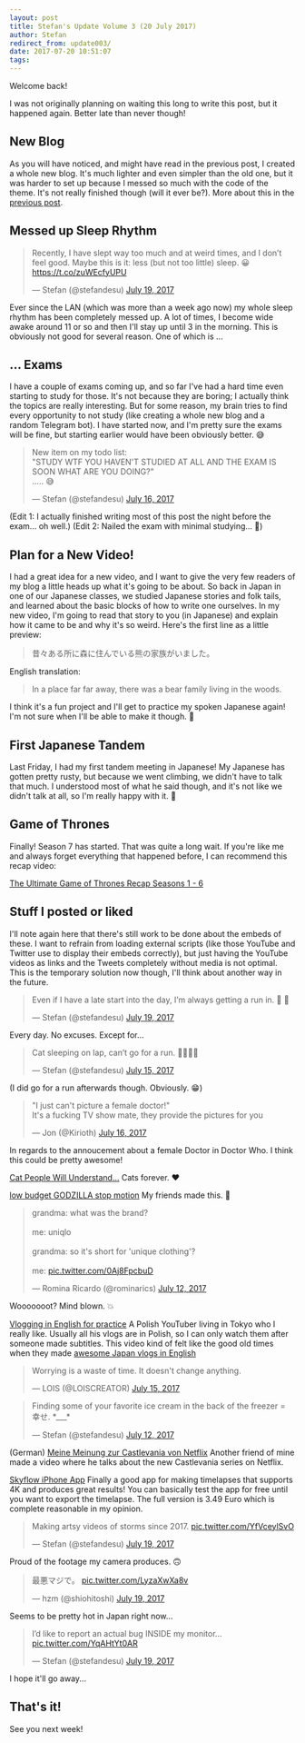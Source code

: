 ```yaml
---
layout: post
title: Stefan's Update Volume 3 (20 July 2017)
author: Stefan
redirect_from: update003/
date: 2017-07-20 10:51:07
tags:
---
```


Welcome back!

I was not originally planning on waiting this long to write this post, but it happened again. Better late than never though! 

## New Blog
As you will have noticed, and might have read in the previous post, I created a whole new blog. It's much lighter and even simpler than the old one, but it was harder to set up because I messed so much with the code of the theme. It's not really finished though (will it ever be?). More about this in the [previous post](/2017/07/16/new-theme-again/).

## Messed up Sleep Rhythm
<blockquote class="twitter-tweet" data-lang="en"><p lang="en" dir="ltr">Recently, I have slept way too much and at weird times, and I don’t feel good. Maybe this is it: less (but not too little) sleep. 😀 <a href="https://t.co/zuWEcfyUPU">https://t.co/zuWEcfyUPU</a></p>&mdash; Stefan (@stefandesu) <a href="https://twitter.com/stefandesu/status/887769885941665792">July 19, 2017</a></blockquote> 

Ever since the LAN (which was more than a week ago now) my whole sleep rhythm has been completely messed up. A lot of times, I become wide awake around 11 or so and then I'll stay up until 3 in the morning. This is obviously not good for several reason. One of which is ...

## ... Exams
I have a couple of exams coming up, and so far I've had a hard time even starting to study for those. It's not because they are boring; I actually think the topics are really interesting. But for some reason, my brain tries to find every opportunity to not study (like creating a whole new blog and a random Telegram bot). I have started now, and I'm pretty sure the exams will be fine, but starting earlier would have been obviously better. 😅

<blockquote class="twitter-tweet" data-lang="en"><p lang="en" dir="ltr">New item on my todo list: <br>&quot;STUDY WTF YOU HAVEN&#39;T STUDIED AT ALL AND THE EXAM IS SOON WHAT ARE YOU DOING?&quot;<br>..... 😅</p>&mdash; Stefan (@stefandesu) <a href="https://twitter.com/stefandesu/status/886706419843690497">July 16, 2017</a></blockquote> 

(Edit 1: I actually finished writing most of this post the night before the exam... oh well.)
(Edit 2: Nailed the exam with minimal studying... 🎉)

## Plan for a New Video!
I had a great idea for a new video, and I want to give the very few readers of my blog a little heads up what it's going to be about. So back in Japan in one of our Japanese classes, we studied Japanese stories and folk tails, and learned about the basic blocks of how to write one ourselves. In my new video, I'm going to read that story to you (in Japanese) and explain how it came to be and why it's so weird. Here's the first line as a little preview:

> 昔々ある所に森に住んでいる熊の家族がいました。

English translation:
> In a place far far away, there was a bear family living in the woods.

I think it's a fun project and I'll get to practice my spoken Japanese again! I'm not sure when I'll be able to make it though. 🙈

## First Japanese Tandem
Last Friday, I had my first tandem meeting in Japanese! My Japanese has gotten pretty rusty, but because we went climbing, we didn't have to talk that much. I understood most of what he said though, and it's not like we didn't talk at all, so I'm really happy with it. 🙂

## Game of Thrones
Finally! Season 7 has started. That was quite a long wait. If you're like me and always forget everything that happened before, I can recommend this recap video:

[The Ultimate Game of Thrones Recap Seasons 1 - 6](https://www.youtube.com/watch?v=a3sP4JXbmf8)

## Stuff I posted or liked
I'll note again here that there's still work to be done about the embeds of these. I want to refrain from loading external scripts (like those YouTube and Twitter use to display their embeds correctly), but just having the YouTube videos as links and the Tweets completely without media is not optimal. This is the temporary solution now though, I'll think about another way in the future.

<blockquote class="twitter-tweet" data-lang="en"><p lang="en" dir="ltr">Even if I have a late start into the day, I’m always getting a run in. 🏃 💪</p>&mdash; Stefan (@stefandesu) <a href="https://twitter.com/stefandesu/status/887590709792059392">July 19, 2017</a></blockquote>Every day. No excuses. Except for...

<blockquote class="twitter-tweet" data-lang="en"><p lang="en" dir="ltr">Cat sleeping on lap, can’t go for a run. 🤷🏻‍♂️😁</p>&mdash; Stefan (@stefandesu) <a href="https://twitter.com/stefandesu/status/886128869266337792">July 15, 2017</a></blockquote> (I did go for a run afterwards though. Obviously. 😁)

<blockquote class="twitter-tweet" data-lang="en"><p lang="en" dir="ltr">&quot;I just can&#39;t picture a female doctor!&quot;<br>It&#39;s a fucking TV show mate, they provide the pictures for you</p>&mdash; Jon (@Kirioth) <a href="https://twitter.com/Kirioth/status/886611360121065472">July 16, 2017</a></blockquote> In regards to the annoucement about a female Doctor in Doctor Who. I think this could be pretty awesome!

[Cat People Will Understand...](https://youtu.be/n7HWGn8rQIU)
Cats forever. ❤️

[low budget GODZILLA stop motion](https://www.youtube.com/watch?v=IzNumyLRUGQ)
My friends made this. 🙂

<blockquote class="twitter-tweet" data-lang="en"><p lang="en" dir="ltr">grandma: what was the brand?<br><br>me: uniqlo<br><br>grandma: so it&#39;s short for &#39;unique clothing&#39;?<br><br>me: <a href="https://t.co/0Aj8FpcbuD">pic.twitter.com/0Aj8FpcbuD</a></p>&mdash; Romina Ricardo (@rominarics) <a href="https://twitter.com/rominarics/status/885008404254777345">July 12, 2017</a></blockquote>Wooooooot? Mind blown. 💥

[Vlogging in English for practice](https://www.youtube.com/watch?v=UUEBF9fOT_c)
A Polish YouTuber living in Tokyo who I really like. Usually all his vlogs are in Polish, so I can only watch them after someone made subtitles. This video kind of felt like the good old times when they made [awesome Japan vlogs in English](https://www.youtube.com/watch?v=ZgwVlgaQyfQ&list=PLi3xrM9d9O5ZQhhmyIxVzOE4Hqtt7mD46)

<blockquote class="twitter-tweet" data-lang="en"><p lang="en" dir="ltr">Worrying is a waste of time. It doesn&#39;t change anything.</p>&mdash; LOIS (@LOISCREATOR) <a href="https://twitter.com/LOISCREATOR/status/886147714198761472">July 15, 2017</a></blockquote>

<blockquote class="twitter-tweet" data-lang="en"><p lang="en" dir="ltr">Finding some of your favorite ice cream in the back of the freezer = 幸せ. *___*</p>&mdash; Stefan (@stefandesu) <a href="https://twitter.com/stefandesu/status/885173636772114432">July 12, 2017</a></blockquote>

(German) [Meine Meinung zur Castlevania von Netflix](https://www.youtube.com/watch?v=yWEZOrUplHI)
Another friend of mine made a video where he talks about the new Castlevania series on Netflix.

[Skyflow iPhone App](https://appsto.re/de/JNk33.i)
Finally a good app for making timelapses that supports 4K and produces great results! You can basically test the app for free until you want to export the timelapse. The full version is 3.49 Euro which is complete reasonable in my opinion.

<blockquote class="twitter-tweet" data-lang="en"><p lang="en" dir="ltr">Making artsy videos of storms since 2017. <a href="https://t.co/YfVceylSvO">pic.twitter.com/YfVceylSvO</a></p>&mdash; Stefan (@stefandesu) <a href="https://twitter.com/stefandesu/status/887764096371896320">July 19, 2017</a></blockquote> Proud of the footage my camera produces. 🙃

<blockquote class="twitter-tweet" data-lang="en"><p lang="ja" dir="ltr">最悪マジで。 <a href="https://t.co/LyzaXwXa8v">pic.twitter.com/LyzaXwXa8v</a></p>&mdash; hzm (@shiohitoshi) <a href="https://twitter.com/shiohitoshi/status/887506947431321600">July 19, 2017</a></blockquote> Seems to be pretty hot in Japan right now...

<blockquote class="twitter-tweet" data-lang="en"><p lang="en" dir="ltr">I’d like to report an actual bug INSIDE my monitor… <a href="https://t.co/YqAHtYt0AR">pic.twitter.com/YqAHtYt0AR</a></p>&mdash; Stefan (@stefandesu) <a href="https://twitter.com/stefandesu/status/887772221401419780">July 19, 2017</a></blockquote> I hope it'll go away...

## That's it!
See you next week! 
